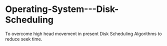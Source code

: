 # Operating-System---Disk-Scheduling
To overcome high head movement in present Disk Scheduling Algorithms to reduce seek time.
